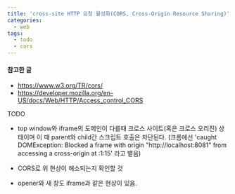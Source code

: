 ```yaml
---
title: 'cross-site HTTP 요청 활성화(CORS, Cross-Origin Resource Sharing)'
categories:
  - web
tags:
  - todo
  - cors
---
```


#### 참고한 글
- https://www.w3.org/TR/cors/
- https://developer.mozilla.org/en-US/docs/Web/HTTP/Access_control_CORS

TODO
- top window와 iframe의 도메인이 다를때 크로스 사이트(혹은 크로스 오리진) 상태이며 이 때 parent와 child간 스크립트 호출은 차단된다. (크롬에선 'caught DOMException: Blocked a frame with origin "http://localhost:8081" from accessing a cross-origin at <anonymous>:1:15' 라고 뱉음)

- CORS로 위 현상이 해소되는지 확인할 것

- opener와 새 창도 iframe과 같은 현상이 있음.
